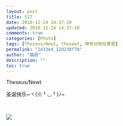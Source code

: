 ```yaml
---
layout: post
title: 517
date: 2018-12-24 14:37:20
updated: 2018-12-24 14:37:20
comments: true
categories: [Photo]
tags: [Theseus/Newt, thesewt, 神奇动物在哪里]
permalink: "2433ed_12d238f70"
author: "猫厨"
description: ""
toc: true
---
```


<p>Theseus/Newt<br /></p> 
<p>圣诞快乐~ヾ(❀╹◡╹)ﾉ~</p> 
<p><br /></p>

![](/img/img_cVZNdzJtQk9JV2VXTmZqdFRiQTljTzNESXlnaStrbjlrQjVXalNYL3RNem8yTkJlcFNzeGlRPT0.jpg)